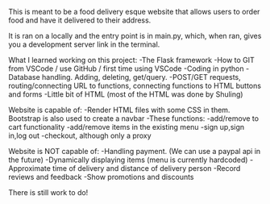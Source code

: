 This is meant to be a food delivery esque website that allows users to order food and have it delivered to their address.

It is ran on a locally and the entry point is in main.py, which, when ran, gives you a development server link in the terminal.

What I learned working on this project: 
-The Flask framework
-How to GIT from VSCode / use GitHub / first time using VSCode
-Coding in python 
-Database handling. Adding, deleting, get/query.
-POST/GET requests, routing/connecting URL to functions, connecting functions to HTML buttons and forms
-Little bit of HTML (most of the HTML was done by Shuling)

Website is capable of:
-Render HTML files with some CSS in them. Bootstrap is also used to create a navbar
-These functions:
  -add/remove to cart functionality
  -add/remove items in the existing menu
  -sign up,sign in,log out
  -checkout, although only a proxy
  

Website is NOT capable of:
-Handling payment. (We can use a paypal api in the future)
-Dynamically displaying items (menu is currently hardcoded)
-Approximate time of delivery and distance of delivery person
-Record reviews and feedback
-Show promotions and discounts

There is still work to do!
